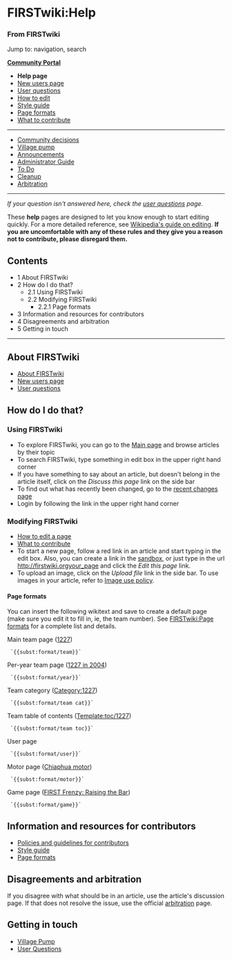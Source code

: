 

# FIRSTwiki:Help

### From FIRSTwiki

Jump to: navigation, search

**[Community Portal](FIRSTwiki:Community_portal "FIRSTwiki:Community portal" )**

  * ****Help page****
  * [New users page](FIRSTwiki:New_users_page "FIRSTwiki:New users page" )
  * [User questions](FIRSTwiki:User_questions "FIRSTwiki:User questions" )
  * [How to edit](FIRSTwiki:How_does_one_edit_a_page "FIRSTwiki:How does one edit a page" )
  * [Style guide](FIRSTwiki:Style_guide "FIRSTwiki:Style guide" )
  * [Page formats](FIRSTwiki:Page_formats "FIRSTwiki:Page formats" )
  * [What to contribute](FIRSTwiki:What_to_contribute "FIRSTwiki:What to contribute" )

* * *

  * [Community decisions](FIRSTwiki:Community_decisions "FIRSTwiki:Community decisions" )
  * [Village pump](FIRSTwiki:Village_pump "FIRSTwiki:Village pump" )
  * [Announcements](FIRSTwiki:Announcements "FIRSTwiki:Announcements" )
  * [Administrator Guide](FIRSTwiki:Guide_for_administrators "FIRSTwiki:Guide for administrators" )
  * [To Do](FIRSTwiki:To_Do "FIRSTwiki:To Do" )
  * [Cleanup](FIRSTwiki:Cleanup "FIRSTwiki:Cleanup" )
  * [Arbitration](FIRSTwiki:Arbitration "FIRSTwiki:Arbitration" )  
---  
  
_If your question isn't answered here, check the [user
questions](FIRSTwiki:User_Questions "FIRSTwiki:User Questions" )
page._

These **help** pages are designed to let you know enough to start editing
quickly. For a more detailed reference, see [Wikipedia's guide on
editing](http://www.wikipedia.org/wiki/How_to_edit_a_page
"wikipedia:How_to_edit_a_page" ). **If you are uncomfortable with any of these
rules and they give you a reason not to contribute, please disregard them.**

## Contents

  * 1 About FIRSTwiki
  * 2 How do I do that?
    * 2.1 Using FIRSTwiki
    * 2.2 Modifying FIRSTwiki
      * 2.2.1 Page formats
  * 3 Information and resources for contributors
  * 4 Disagreements and arbitration
  * 5 Getting in touch  
---  
  

## About FIRSTwiki

  * [About FIRSTwiki](FIRSTwiki:About "FIRSTwiki:About" )
  * [New users page](FIRSTwiki:New_users_page "FIRSTwiki:New users page" )
  * [User questions](FIRSTwiki:User_Questions "FIRSTwiki:User Questions" )


## How do I do that?


### Using FIRSTwiki

  * To explore FIRSTwiki, you can go to the [Main page](Main_page "Main page" ) and browse articles by their topic 
  * To search FIRSTwiki, type something in edit box in the upper right hand corner 
  * If you have something to say about an article, but doesn't belong in the article itself, click on the _Discuss this page_ link on the side bar 
  * To find out what has recently been changed, go to the [recent changes page](Special:Recentchanges "Special:Recentchanges" )
  * Login by following the link in the upper right hand corner 


### Modifying FIRSTwiki

  * [How to edit a page](FIRSTwiki:How_does_one_edit_a_page "FIRSTwiki:How does one edit a page" )
  * [What to contribute](FIRSTwiki:What_to_contribute "FIRSTwiki:What to contribute" )
  * To start a new page, follow a red link in an article and start typing in the edit box. Also, you can create a link in the [sandbox](FIRSTwiki:Sandbox "FIRSTwiki:Sandbox" ), or just type in the url <http://firstwiki.orgyour_page> and click the _Edit this page_ link. 
  * To upload an image, click on the _Upload file_ link in the side bar. To use images in your article, refer to [Image use policy](Image_use_policy "Image use policy" ). 


####  Page formats

You can insert the following wikitext and save to create a default page (make
sure you edit it to fill in, ie, the team number). See [FIRSTwiki:Page
formats](FIRSTwiki:Page_formats "FIRSTwiki:Page formats" ) for a
complete list and details.

Main team page ([1227](1227 "1227" ))

     `{{subst:format/team}}`
Per-year team page ([1227 in 2004](1227_in_2004 "1227 in 2004" ))

     `{{subst:format/year}}`
Team category ([Category:1227](Category:1227 "Category:1227" ))

     `{{subst:format/team cat}}`
Team table of contents ([Template:toc/1227](Template:Toc/1227
"Template:Toc/1227" ))

     `{{subst:format/team toc}}`
User page

     `{{subst:format/user}}`
Motor page ([Chiaphua motor](Chiaphua_motor "Chiaphua motor" ))

     `{{subst:format/motor}}`
Game page ([FIRST Frenzy: Raising the
Bar](FIRST_Frenzy:_Raising_the_Bar "FIRST Frenzy: Raising the Bar"
))

     `{{subst:format/game}}`


## Information and resources for contributors

  * [Policies and guidelines for contributors](FIRSTwiki:Policies_and_guidelines_for_contributors "FIRSTwiki:Policies and guidelines for contributors" )
  * [Style guide](FIRSTwiki:Style_guide "FIRSTwiki:Style guide" )
  * [Page formats](FIRSTwiki:Page_formats "FIRSTwiki:Page formats" )


##  Disagreements and arbitration

If you disagree with what should be in an article, use the article's
discussion page. If that does not resolve the issue, use the official
[arbitration](FIRSTwiki:Arbitration "FIRSTwiki:Arbitration" ) page.


## Getting in touch

  * [Village Pump](FIRSTwiki:Village_pump "FIRSTwiki:Village pump" )
  * [User Questions](FIRSTwiki:User_Questions "FIRSTwiki:User Questions" )

